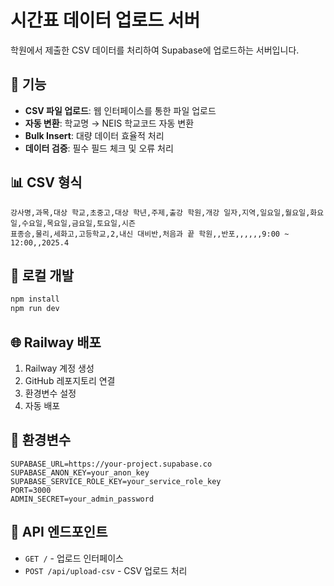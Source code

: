 # 시간표 데이터 업로드 서버

학원에서 제출한 CSV 데이터를 처리하여 Supabase에 업로드하는 서버입니다.

## 🚀 기능

- **CSV 파일 업로드**: 웹 인터페이스를 통한 파일 업로드
- **자동 변환**: 학교명 → NEIS 학교코드 자동 변환
- **Bulk Insert**: 대량 데이터 효율적 처리
- **데이터 검증**: 필수 필드 체크 및 오류 처리

## 📊 CSV 형식

```csv
강사명,과목,대상 학교,초중고,대상 학년,주제,출강 학원,개강 일자,지역,일요일,월요일,화요일,수요일,목요일,금요일,토요일,시즌
표종승,물리,세화고,고등학교,2,내신 대비반,처음과 끝 학원,,반포,,,,,,9:00 ~ 12:00,,2025.4
```

## 🔧 로컬 개발

```bash
npm install
npm run dev
```

## 🌐 Railway 배포

1. Railway 계정 생성
2. GitHub 레포지토리 연결  
3. 환경변수 설정
4. 자동 배포

## 📝 환경변수

```env
SUPABASE_URL=https://your-project.supabase.co
SUPABASE_ANON_KEY=your_anon_key
SUPABASE_SERVICE_ROLE_KEY=your_service_role_key
PORT=3000
ADMIN_SECRET=your_admin_password
```

## 🎯 API 엔드포인트

- `GET /` - 업로드 인터페이스
- `POST /api/upload-csv` - CSV 업로드 처리